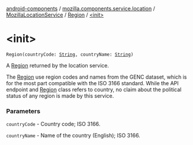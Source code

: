 [android-components](../../../index.md) / [mozilla.components.service.location](../../index.md) / [MozillaLocationService](../index.md) / [Region](index.md) / [&lt;init&gt;](./-init-.md)

# &lt;init&gt;

`Region(countryCode: `[`String`](https://kotlinlang.org/api/latest/jvm/stdlib/kotlin/-string/index.html)`, countryName: `[`String`](https://kotlinlang.org/api/latest/jvm/stdlib/kotlin/-string/index.html)`)`

A [Region](index.md) returned by the location service.

The [Region](index.md) use region codes and names from the GENC dataset, which is for the most part
compatible with the ISO 3166 standard. While the API endpoint and [Region](index.md) class refers to
country, no claim about the political status of any region is made by this service.

### Parameters

`countryCode` - Country code; ISO 3166.

`countryName` - Name of the country (English); ISO 3166.